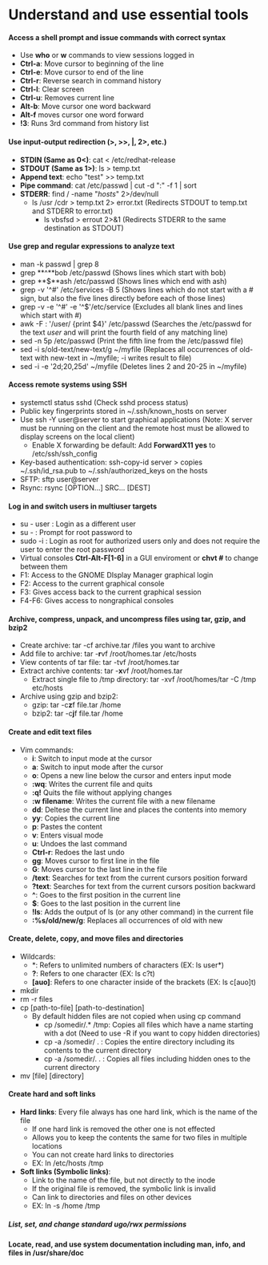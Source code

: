 # Understand and use essential tools
#### Access a shell prompt and issue commands with correct syntax
- Use **who** or **w** commands to view sessions logged in
- **Ctrl-a**: Move cursor to beginning of the line
- **Ctrl-e**: Move cursor to end of the line
- **Ctrl-r**: Reverse search in command history
- **Ctrl-l**: Clear screen
- **Ctrl-u**: Removes current line
- **Alt-b**: Move cursor one word backward
- **Alt-f** moves cursor one word forward
- **!3**: Runs 3rd command from history list

#### Use input-output redirection (>, >>, |, 2>, etc.)
- **STDIN (Same as 0<)**: cat < /etc/redhat-release
- **STDOUT (Same as 1>)**: ls > temp.txt
- **Append text**: echo "test" >> temp.txt
- **Pipe command**: cat /etc/passwd | cut -d ":" -f 1 | sort
- **STDERR**: find / -name "*hosts*" 2>/dev/null
  - ls /usr /cdr > temp.txt 2> error.txt (Redirects STDOUT to temp.txt and STDERR to error.txt)
    - ls vbsfsd > errout 2>&1 (Redirects STDERR to the same destination as STDOUT)

#### Use grep and regular expressions to analyze text
- man -k passwd | grep 8
- grep **^**bob /etc/passwd (Shows lines which start with bob)
- grep **$**ash /etc/passwd (Shows lines which end with ash)
- grep -v '^#' /etc/services -B 5 (Shows lines which do not start with a # sign, but also the five lines directly before each of those lines)
- grep -v -e '^#' -e '^$'/etc/service (Excludes all blank lines and lines which start with #)
- awk -F : '/user/ {print $4}' /etc/passwd (Searches the /etc/passwd for the text *user* and will print the fourth field of any matching line) 
- sed -n 5p /etc/passwd (Print the fifth line from the /etc/passwd file)
- sed -i s/old-text/new-text/g ~/myfile (Replaces all occurrences of old-text with new-text in ~/myfile; -i writes result to file)
- sed -i -e '2d;20,25d' ~/myfile (Deletes lines 2 and 20-25 in ~/myfile)

#### Access remote systems using SSH
- systemctl status sshd (Check sshd process status)
- Public key fingerprints stored in ~/.ssh/known_hosts on server
- Use ssh -Y user@server to start graphical applications (Note: X server must be running on the client and the remote host must be allowed to display screens on the local client)
	- Enable X forwarding be default: Add **ForwardX11 yes** to /etc/ssh/ssh_config
- Key-based authentication: ssh-copy-id server > copies ~/.ssh/id_rsa.pub to ~/.ssh/authorized_keys on the hosts
- SFTP: sftp user@server
- Rsync: rsync [OPTION...] SRC... [DEST]

#### Log in and switch users in multiuser targets
- su - user : Login as a different user
- su - : Prompt for root password to 
- sudo -i : Login as root for authorized users only and does not require the user to enter the root password
- Virtual consoles **Ctrl-Alt-F[1-6]** in a GUI enviroment or **chvt #** to change between them
- F1: Access to the GNOME DIsplay Manager graphical login
- F2: Access to the current graphical console
- F3: Gives access back to the current graphical session
- F4-F6: Gives access to nongraphical consoles 

#### Archive, compress, unpack, and uncompress files using tar, gzip, and bzip2
- Create archive: tar -cf archive.tar /files you want to archive 
- Add file to archive: tar -**r**vf /root/homes.tar /etc/hosts
- View contents of tar file: tar -tvf /root/homes.tar
- Extract archive contents: tar -**x**vf /root/homes.tar
	- Extract single file to /tmp directory: tar -xvf /root/homes/tar -C /tmp etc/hosts
- Archive using gzip and bzip2: 
	- gzip: tar -c**z**f file.tar /home
	- bzip2: tar -c**j**f file.tar /home

#### Create and edit text files
- Vim commands:
    - **i**: Switch to input mode at the cursor
    - **a**: Switch to input mode after the cursor
    - **o**: Opens a new line below the cursor and enters input mode
    - **:wq**: Writes the current file and quits
    - **:q!** Quits the file without applying changes
    - **:w filename**: Writes the current file with a new filename
    - **dd**: Deltese the current line and places the contents into memory
    - **yy**: Copies the current line
    - **p**: Pastes the content
    - **v**: Enters visual mode
    - **u**: Undoes the last command
    - **Ctrl-r**: Redoes the last undo
    - **gg**: Moves cursor to first line in the file
    - **G**: Moves cursor to the last line in the file
    - **/text**: Searches for text from the current cursors position forward
    - **?text**: Searches for text from the current cursors position backward
    - **^**: Goes to the first position in the current line
    - **$**: Goes to the last position in the current line
    - **!ls**: Adds the output of ls (or any other command) in the current file
    - **:%s/old/new/g**: Replaces all occurrences of old with new

#### Create, delete, copy, and move files and directories
- Wildcards:
	- \*: Refers to unlimited numbers of characters (EX: ls user*)
	- **?**: Refers to one character (EX: ls c?t)
	- **[auo]**: Refers to one character inside of the brackets (EX: ls c[auo]t)
- mkdir
- rm -r files
- cp [path-to-file] [path-to-destination]
	- By default hidden files are not copied when using cp command
		- cp /somedir/.* /tmp: Copies all files which have a name starting with a dot (Need to use -R if you want to copy hidden directories)
		- cp -a /somedir/ . : Copies the entire directory including its contents to the current directory
		- cp -a /somedir/. . : Copies all files including hidden ones to the current directory
- mv [file] [directory]

#### Create hard and soft links
- **Hard links**: Every file always has one hard link, which is the name of the file 
	- If one hard link is removed the other one is not effected
	- Allows you to keep the contents the same for two files in multiple locations
	- You can not create hard links to directories
	- EX: ln /etc/hosts /tmp
- **Soft links (Symbolic links)**: 
	- Link to the name of the file, but not directly to the inode
	- If the original file is removed, the symbolic link is invalid
	- Can link to directories and files on other devices
	- EX: ln -s /home /tmp

##### List, set, and change standard ugo/rwx permissions 


#### Locate, read, and use system documentation including man, info, and files in /usr/share/doc
